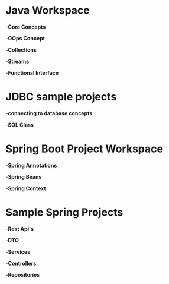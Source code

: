 <h1 align="left"><b>Java Workspace</b></h1>

-**Core Concepts**

-**OOps Concept**

-**Collections**

-**Streams** 

-**Functional Interface**

<h1 align="left"><b>JDBC sample projects</b></h1>

-**connecting to database concepts**

-**SQL Class**

<h1 align="left"><b>Spring Boot Project Workspace</b></h1>

-**Spring Annotations**

-**Spring Beans**

-**Spring Context**

<h1 align="left"><b>Sample Spring Projects</b></h1>

-**Rest Api's**

-**DTO**

-**Services**

-**Controllers**

-**Repositories**
